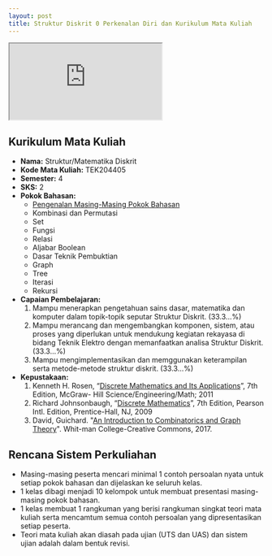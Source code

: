 ```yaml
---
layout: post
title: Struktur Diskrit 0 Perkenalan Diri dan Kurikulum Mata Kuliah
---
```


<div class="video-container">
	<iframe src="https://0fajarpurnama0.github.io/cv" title="curriculum vitae"></iframe>
</div>

## Kurikulum Mata Kuliah

*   **Nama:** Struktur/Matematika Diskrit
*   **Kode Mata Kuliah:** TEK204405
*   **Semester:** 4
*   **SKS:** 2
*   **Pokok Bahasan:**
    *   [Pengenalan Masing-Masing Pokok Bahasan](materi1)
    *   Kombinasi dan Permutasi
    *   Set
    *   Fungsi
    *   Relasi
    *   Aljabar Boolean
    *   Dasar Teknik Pembuktian
    *   Graph
    *   Tree
    *   Iterasi
    *   Rekursi
*   **Capaian Pembelajaran:**
    1.  Mampu menerapkan pengetahuan sains dasar, matematika dan komputer dalam topik-topik seputar Struktur Diskrit. (33.3...%)
    2.  Mampu merancang dan mengembangkan komponen, sistem, atau proses yang diperlukan untuk mendukung kegiatan rekayasa di bidang Teknik Elektro dengan memanfaatkan analisa Struktur Diskrit. (33.3...%)
    3.  Mampu mengimplementasikan dan memggunakan keterampilan serta metode-metode struktur diskrit. (33.3...%)
*   **Kepustakaan:**
    1.  Kenneth H. Rosen, “[Discrete Mathematics and Its Applications](https://www.google.com/search?q=discrete+mathematics+and+its+applications+filetype%3Apdf&sxsrf=APq-WBvbBtFDOp0wK7k5EdvLGttEvp7KIg%3A1645140460966&source=hp&ei=7NkOYtCwN76a4-EP3-yamAo&iflsig=AHkkrS4AAAAAYg7n_OBWQrK8NQ6cHT2aQ47DbXOSyQMG&oq=Discrete+Mathematics+and+Its+Applications+f&gs_lcp=Cgdnd3Mtd2l6EAMYADIECCMQJzoFCC4QgAQ6BQgAEIAEOggILhCABBDUAlAAWNEPYI8jaABwAHgAgAG7DIgBuBOSAQc0LTIuOC0xmAEAoAECoAEB&sclient=gws-wiz)”, 7th Edition, McGraw- Hill Science/Engineering/Math; 2011
    2.  Richard Johnsonbaugh, “[Discrete Mathematics](https://www.google.com/search?q=Discrete+Mathematics+Richard+Johnsonbaugh+filetype%3Apdf&sxsrf=APq-WBs0eBv8qt772wlVfx-exm5NA5sODA%3A1645140845928&ei=bdsOYu-kOKyfseMPpbqZsAk&ved=0ahUKEwivj-id84f2AhWsT2wGHSVdBpYQ4dUDCA4&uact=5&oq=Discrete+Mathematics+Richard+Johnsonbaugh+filetype%3Apdf&gs_lcp=Cgdnd3Mtd2l6EAM6BwgAEEcQsANKBAhBGABKBAhGGABQrwNYrwNgnghoAXABeACAAV6IAV6SAQExmAEAoAECoAEByAEIwAEB&sclient=gws-wiz)”, 7th Edition, Pearson Intl. Edition, Prentice-Hall, NJ, 2009
    3.  David, Guichard. "[An Introduction to Combinatorics and Graph Theory](https://www.google.com/search?q=An+Introduction+to+Combinatorics+and+Graph+Theory+filetype%3Apdf&sxsrf=APq-WBtC9HyPgYMItYdLz4QKRE8lR-gCtw%3A1645140874962&ei=itsOYommOuyNseMPnI-SkAM&ved=0ahUKEwiJk9Sr84f2AhXsRmwGHZyHBDIQ4dUDCA4&uact=5&oq=An+Introduction+to+Combinatorics+and+Graph+Theory+filetype%3Apdf&gs_lcp=Cgdnd3Mtd2l6EANKBAhBGAFKBAhGGABQ3cIDWN3CA2ClyQNoBHAAeACAAU6IAU6SAQExmAEAoAECoAEBwAEB&sclient=gws-wiz)". Whit-man College-Creative Commons, 2017.

## Rencana Sistem Perkuliahan

*   Masing-masing peserta mencari minimal 1 contoh persoalan nyata untuk setiap pokok bahasan dan dijelaskan ke seluruh kelas.
*	1 kelas dibagi menjadi 10 kelompok untuk membuat presentasi masing-masing pokok bahasan.
*   1 kelas membuat 1 rangkuman yang berisi rangkuman singkat teori mata kuliah serta mencamtum semua contoh persoalan yang dipresentasikan setiap peserta.
*   Teori mata kuliah akan diasah pada ujian (UTS dan UAS) dan sistem ujian adalah dalam bentuk revisi.